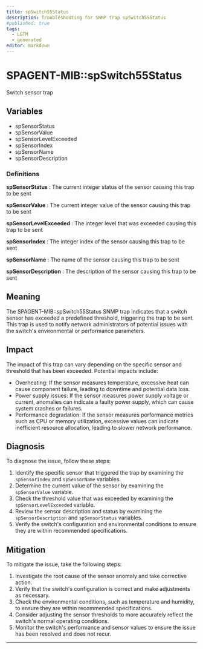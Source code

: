 ```yaml
---
title: spSwitch55Status
description: Troubleshooting for SNMP trap spSwitch55Status
#published: true
tags:
  - LGTM
  - generated
editor: markdown
---
```


# SPAGENT-MIB::spSwitch55Status 

Switch sensor trap 


## Variables


  - spSensorStatus
  - spSensorValue
  - spSensorLevelExceeded
  - spSensorIndex
  - spSensorName
  - spSensorDescription 

### Definitions 


**spSensorStatus** 
: The current integer status of the sensor causing this trap to be sent 

**spSensorValue** 
: The current integer value of the sensor causing this trap to be sent 

**spSensorLevelExceeded** 
: The integer level that was exceeded causing this trap to be sent 

**spSensorIndex** 
: The integer index of the sensor causing this trap to be sent 

**spSensorName** 
: The name of the sensor causing this trap to be sent 

**spSensorDescription** 
: The description of the sensor causing this trap to be sent 


## Meaning

The SPAGENT-MIB::spSwitch55Status SNMP trap indicates that a switch sensor has exceeded a predefined threshold, triggering the trap to be sent. This trap is used to notify network administrators of potential issues with the switch's environmental or performance parameters.

## Impact

The impact of this trap can vary depending on the specific sensor and threshold that has been exceeded. Potential impacts include:

* Overheating: If the sensor measures temperature, excessive heat can cause component failure, leading to downtime and potential data loss.
* Power supply issues: If the sensor measures power supply voltage or current, anomalies can indicate a faulty power supply, which can cause system crashes or failures.
* Performance degradation: If the sensor measures performance metrics such as CPU or memory utilization, excessive values can indicate inefficient resource allocation, leading to slower network performance.

## Diagnosis

To diagnose the issue, follow these steps:

1. Identify the specific sensor that triggered the trap by examining the `spSensorIndex` and `spSensorName` variables.
2. Determine the current value of the sensor by examining the `spSensorValue` variable.
3. Check the threshold value that was exceeded by examining the `spSensorLevelExceeded` variable.
4. Review the sensor description and status by examining the `spSensorDescription` and `spSensorStatus` variables.
5. Verify the switch's configuration and environmental conditions to ensure they are within recommended specifications.

## Mitigation

To mitigate the issue, take the following steps:

1. Investigate the root cause of the sensor anomaly and take corrective action.
2. Verify that the switch's configuration is correct and make adjustments as necessary.
3. Check the environmental conditions, such as temperature and humidity, to ensure they are within recommended specifications.
4. Consider adjusting the sensor thresholds to more accurately reflect the switch's normal operating conditions.
5. Monitor the switch's performance and sensor values to ensure the issue has been resolved and does not recur.
---




